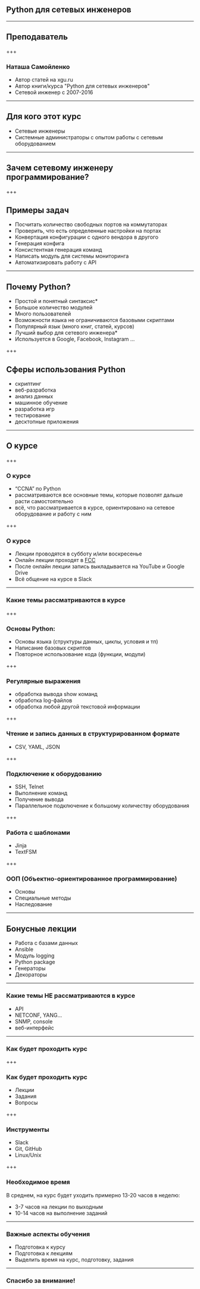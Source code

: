 ## Python для сетевых инженеров


---
## Преподаватель

+++

### Наташа Самойленко

* Автор статей на xgu.ru
* Автор книги/курса "Python для сетевых инженеров"
* Сетевой инженер с 2007-2016

---
## Для кого этот курс

* Сетевые инженеры
* Системные администраторы с опытом работы с сетевым оборудованием

---
## Зачем сетевому инженеру программирование?

+++
## Примеры задач

* Посчитать количество свободных портов на коммутаторах
* Проверить, что есть определенные настройки на портах
* Конвертация конфигурации с одного вендора в другого
* Генерация конфига
* Консистентная генерация команд
* Написать модуль для системы мониторинга
* Автоматизировать работу с API

---
## Почему Python?

* Простой и понятный синтаксис*
* Большое количество модулей
* Много пользователей
* Возможности языка не ограничиваются базовыми скриптами
* Популярный язык (много книг, статей, курсов)
* Лучший выбор для сетевого инженера*
* Используется в Google, Facebook, Instagram ...

+++
## Сферы использования Python

* скриптинг
* веб-разработка
* анализ данных
* машинное обучение
* разработка игр
* тестирование
* десктопные приложения

---

## О курсе

+++

### О курсе

* “CCNA” по Python
* рассматриваются все основные темы, которые позволят дальше расти самостоятельно
* всё, что рассматривается в курсе, ориентировано на сетевое оборудование и работу с ним

+++
### О курсе

* Лекции проводятся в субботу и/или воскресенье
* Онлайн лекции проходят в [FCC](https://freeconferencecall.com)
* После онлайн лекции запись выкладывается на YouTube и Google Drive
* Всё общение на курсе в Slack

---
### Какие темы рассматриваются в курсе

+++

### Основы Python:

* Основы языка (структуры данных, циклы, условия и тп)
* Написание базовых скриптов
* Повторное использование кода (функции, модули)

+++
### Регулярные выражения

* обработка вывода show команд
* обработка log-файлов
* обработка любой другой текстовой информации

+++
### Чтение и запись данных в структурированном формате

* CSV, YAML, JSON

+++
### Подключение к оборудованию

* SSH, Telnet
* Выполнение команд
* Получение вывода
* Параллельное подключение к большому количеству оборудования

+++
### Работа с шаблонами

* Jinja
* TextFSM

+++
### ООП (Объектно-ориентированное программирование)

* Основы
* Специальные методы
* Наследование


---
## Бонусные лекции

* Работа с базами данных
* Ansible
* Модуль logging
* Python package
* Генераторы
* Декораторы

---
### Какие темы НЕ рассматриваются в курсе

* API
* NETCONF, YANG...
* SNMP, console
* веб-интерфейс

---
### Как будет проходить курс

+++
### Как будет проходить курс

* Лекции
* Задания
* Вопросы

+++
### Инструменты

* Slack
* Git, GitHub
* Linux/Unix

+++
### Необходимое время

В среднем, на курс будет уходить примерно 13-20 часов в неделю:

* 3-7 часов на лекции по выходным
* 10-14 часов на выполнение заданий

---
### Важные аспекты обучения

* Подготовка к курсу
* Подготовка к лекциям
* Выделить время на курс, подготовку, задания

---

### Спасибо за внимание!


